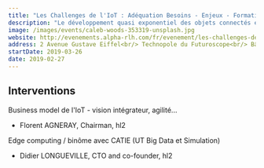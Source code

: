 ```yaml
---
title: "Les Challenges de l'IoT : Adéquation Besoins - Enjeux - Formations"
description: "Le développement quasi exponentiel des objets connectés entraîne de nombreux challenges en terme de technologies hardware et software, de business model ou encore d'usage de la donnée. Cette journée permettra de mettre en valeur les compétences autour de Poitiers et en Nouvelle-Aquitaine pour une vision 360° de l'IoT en 2019."
image: /images/events/caleb-woods-353319-unsplash.jpg
website: http://evenements.alpha-rlh.com/fr/evenement/les-challenges-de-l-iot-adequation-besoins-enjeux-formations
address: 2 Avenue Gustave Eiffel<br/> Technopole du Futuroscope<br/> Bâtiment IFMI<br/> 86360 Chasseneuil-du-Poitou<br/> France
startDate: 2019-03-26
date: 2019-02-27
---
```


## Interventions

Business model de l'IoT - vision intégrateur, agilité...

- Florent AGNERAY, Chairman, hl2

Edge computing / binôme avec CATIE (UT Big Data et Simulation)

- Didier LONGUEVILLE, CTO and co-founder, hl2
